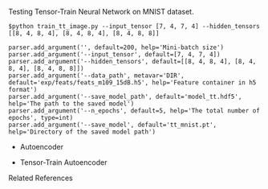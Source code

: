 Testing Tensor-Train Neural Network on MNIST dataset. 

`$python train_tt_image.py --input_tensor [7, 4, 7, 4] --hidden_tensors [[8, 4, 8, 4], [8, 4, 8, 4], [8, 4, 8, 8]]`

```
parser.add_argument('', default=200, help='Mini-batch size')
parser.add_argument('--input_tensor', default=[7, 4, 7, 4])
parser.add_argument('--hidden_tensors', default=[[8, 4, 8, 4], [8, 4, 8, 4], [8, 4, 8, 8]])
parser.add_argument('--data_path', metavar='DIR', default='exp/feats/feats_m109_15dB.h5', help='Feature container in h5 format')
parser.add_argument('--save_model_path', default='model_tt.hdf5', help='The path to the saved model')
parser.add_argument('--n_epochs', default=5, help='The total number of epochs', type=int)
parser.add_argument('--save_model', default='tt_mnist.pt', help='Directory of the saved model path')
```
- Autoencoder

- Tensor-Train Autoencoder

Related References
